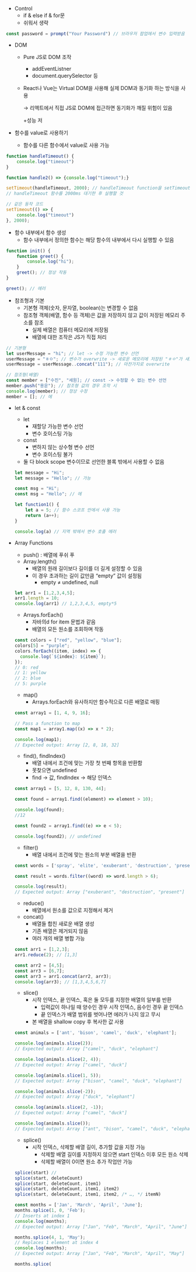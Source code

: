 - Control
    - if & else if & for문
    - 쉬워서 생략

```jsx
const password = prompt("Your Password") // 브라우저 팝업에서 변수 입력받음
```

- DOM
    - Pure JS로 DOM 조작
        - addEventListner
        - document.querySelector 등
    - React나 Vue는 Virtual DOM을 사용해 실제 DOM과 동기화 하는 방식을 사용
        
        → 리액트에서 직접 JS로 DOM에 접근하면 동기화가 깨질 위험이 있음
        
        +성능 저
        
- 함수를 value로 사용하기
    - 함수를 다른 함수에서 value로 사용 가능

```jsx
function handleTimeout() {
	console.log("timeout")
}

function handle2() => {console.log("timeout");}

setTimeout(handleTimeout, 2000); // handleTimeout function을 setTimeout의 value로 전달
// handleTimeout 함수를 2000ms 대기한 후 실행할 것

// 같은 동작 코드
setTimeout(() => {
	console.log("timeout")
}, 2000);
```

- 함수 내부에서 함수 생성
    - 함수 내부에서 정의한 함수는 해당 함수의 내부에서 다시 실행할 수 있음

```jsx
function init() {
	function greet() {
		console.log("hi");
	}
	greet(); // 정상 작동
}

greet(); // 에러
```

- 참조형과 기본
    - 기본형 객체(숫자, 문자열, boolean)는 변경할 수 없음
    - 참조형 객체(배열, 함수 등 객체)은 값을 저장하지 않고 값이 저장된 메모리 주소를 참조
        - 실제 배열은 컴퓨터 메모리에 저장됨
        - 배열에 대한 조작은 JS가 직접 처리

```jsx
// 기본형
let userMessage = "hi"; // let -> 수정 가능한 변수 선언
userMessage = "ㅎㅇ"; // 변수가 overwrite -> 새로운 메모리에 저장된 "ㅎㅇ"가 새로운 userMessasge가 됨
userMessage = userMessage..concat("111"); // 마찬가지로 overwrite

// 참조형(배열)
const member = ["수진", "세원]; // const -> 수정할 수 없는 변수 선언
member.push("용운"); // 참조형 값의 경우 조작 시 
console.log(member); // 정상 수정
member = []; // 에
```

- let & const
    - let
        - 재할당 가능한 변수 선언
        - 변수 호이스팅 가능
    - const
        - 변하지 않는 상수형 변수 선언
        - 변수 호이스팅 불가
    - 둘 다 block scope 변수이므로 선언한 블록 밖에서 사용할 수 없음
    
    ```jsx
    let message = "Hi";
    let message = "Hello"; // 가능
    
    const msg = "Hi";
    const msg = "Hello"; // 에
    
    let function1() {
    	let a = 5; // 함수 스코프 안에서 사용 가능
    	return (a++);
    }
    
    console.log(a) // 지역 밖에서 변수 호출 에러
    ```
    
- Array Functions
    - push() : 배열에 푸쉬 푸
    - Array.length()
        - 배열의 원래 길이보다 길이를 더 길게 설정할 수 있음
        - 이 경우 초과하는 길이 값만큼 “empty” 값이 설정됨
            - empty ≠ undefined, null
    
    ```jsx
    let arr1 = [1,2,3,4,5];
    arr1.length = 10;
    console.log(arr1) // 1,2,3,4,5, empty*5
    ```
    
    - Arrays.forEach()
        - 자바의d for item 문법과 같음
        - 배열의 모든 원소를 조회하며 작동
    
    ```jsx
    const colors = ["red", "yellow", "blue"];
    colors[5] = "purple";
    colors.forEach((item, index) => {
      console.log(`${index}: ${item}`);
    });
    // 0: red
    // 1: yellow
    // 2: blue
    // 5: purple
    ```
    
    - map()
        - Arrays.forEach와 유사하지만 함수적으로 다른 배열로 매핑
    
    ```jsx
    const array1 = [1, 4, 9, 16];
    
    // Pass a function to map
    const map1 = array1.map((x) => x * 2);
    
    console.log(map1);
    // Expected output: Array [2, 8, 18, 32]
    ```
    
    - find(), findIndex()
        - 배열 내에서 조건에 맞는 가장 첫 번째 항목을 반환함
        - 못찾으면 undefined
        - find → 값, findIndex → 해당 인덱스
    
    ```jsx
    const array1 = [5, 12, 8, 130, 44];
    
    const found = array1.find((element) => element > 10);
    
    console.log(found);
    //12
    
    const found2 = array1.find((e) => e < 5);
    
    console.log(found2); // undefined
    ```
    
    - filter()
        - 배열 내에서 조건에 맞는 원소의 부분 배열을 반환
    
    ```jsx
    const words = ['spray', 'elite', 'exuberant', 'destruction', 'present'];
    
    const result = words.filter((word) => word.length > 6);
    
    console.log(result);
    // Expected output: Array ["exuberant", "destruction", "present"]
    ```
    
    - reduce()
        - 배열에서 원소를 값으로 지정해서 제거
    - concat()
        - 배열들 합친 새로운 배열 생성
        - 기존 배열은 제거되지 않음
        - 여러 개의 배열 병합 가능
    
    ```jsx
    const arr1 = [1,2,3];
    arr1.reduce(2); // [1,3]
    
    const arr2 = [4,5];
    const arr3 = [6,7];
    const arr3 = arr1.concat(arr2, arr3);
    console.log(arr3); // [1,3,4,5,6,7]
    
    ```
    
    - slice()
        - 시작 인덱스, 끝 인덱스, 혹은 둘 모두를 지정한 배열의 일부를 반환
            - 입력값이 하나일 때 양수인 경우 시작 인덱스, 음수인 경우 끝 인덱스
            - 끝 인덱스가 배열 범위를 벗어나면 에러가 나지 않고 무시
        - 본 배열을 shallow copy 후 복사한 값 사용
    
    ```jsx
    const animals = ['ant', 'bison', 'camel', 'duck', 'elephant'];
    
    console.log(animals.slice(2));
    // Expected output: Array ["camel", "duck", "elephant"]
    
    console.log(animals.slice(2, 4));
    // Expected output: Array ["camel", "duck"]
    
    console.log(animals.slice(1, 5));
    // Expected output: Array ["bison", "camel", "duck", "elephant"]
    
    console.log(animals.slice(-2));
    // Expected output: Array ["duck", "elephant"]
    
    console.log(animals.slice(2, -1));
    // Expected output: Array ["camel", "duck"]
    
    console.log(animals.slice());
    // Expected output: Array ["ant", "bison", "camel", "duck", "elephant"]
    ```
    
    - splice()
        - 시작 인덱스, 삭제할 배열 길이, 추가할 값을 지정 가능
            - 삭제할 배열 길이를 지정하지 않으면 start 인덱스 이후 모든 원소 삭제
            - 삭제할 배열이 0이면 원소 추가 작업만 가능
    
    ```jsx
    splice(start) // 
    splice(start, deleteCount)
    splice(start, deleteCount, item1)
    splice(start, deleteCount, item1, item2)
    splice(start, deleteCount, item1, item2, /* …, */ itemN)
    
    const months = ['Jan', 'March', 'April', 'June'];
    months.splice(1, 0, 'Feb');
    // Inserts at index 1
    console.log(months);
    // Expected output: Array ["Jan", "Feb", "March", "April", "June"]
    
    months.splice(4, 1, 'May');
    // Replaces 1 element at index 4
    console.log(months);
    // Expected output: Array ["Jan", "Feb", "March", "April", "May"]
    
    months.splice(
    ```
